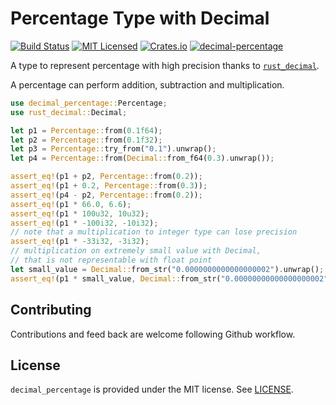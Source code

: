 <!-- cargo-sync-readme start -->

# Percentage Type with Decimal

[![Build Status](https://github.com/fMeow/decimal-percentage-rs/workflows/Rust/badge.svg)](https://github.com/fMeow/decimal-percentage-rs/actions)
[![MIT Licensed](https://img.shields.io/badge/license-MIT-blue.svg)](./LICENSE)
[![Crates.io](https://img.shields.io/crates/v/decimal-percentage.svg)](https://crates.io/crates/decimal-percentage)
[![decimal-percentage](https://docs.rs/decimal-percentage/badge.svg)](https://docs.rs/decimal-percentage)

A type to represent percentage with high precision
thanks to [`rust_decimal`](https://docs.rs/rust_decimal/latest/rust_decimal/).

A percentage can perform addition, subtraction and multiplication.

```rust
use decimal_percentage::Percentage;
use rust_decimal::Decimal;

let p1 = Percentage::from(0.1f64);
let p2 = Percentage::from(0.1f32);
let p3 = Percentage::try_from("0.1").unwrap();
let p4 = Percentage::from(Decimal::from_f64(0.3).unwrap());

assert_eq!(p1 + p2, Percentage::from(0.2));
assert_eq!(p1 + 0.2, Percentage::from(0.3));
assert_eq!(p4 - p2, Percentage::from(0.2));
assert_eq!(p1 * 66.0, 6.6);
assert_eq!(p1 * 100u32, 10u32);
assert_eq!(p1 * -100i32, -10i32);
// note that a multiplication to integer type can lose precision
assert_eq!(p1 * -33i32, -3i32);
// multiplication on extremely small value with Decimal,
// that is not representable with float point
let small_value = Decimal::from_str("0.0000000000000000002").unwrap();
assert_eq!(p1 * small_value, Decimal::from_str("0.00000000000000000002").unwrap());
```

## Contributing
Contributions and feed back are welcome following Github workflow.

## License
`decimal_percentage` is provided under the MIT license. See [LICENSE](./LICENSE).

<!-- cargo-sync-readme end -->
